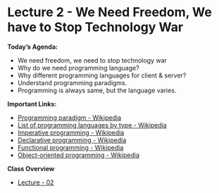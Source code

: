 # Lecture 2 - We Need Freedom, We have to Stop Technology War

**Today’s Agenda:**

- We need freedom, we need to stop technology war
- Why do we need programming language?
- Why different programming languages for client & server?
- Understand programming paradigms.
- Programming is always same, but the language varies.

**Important Links:**

- [Programming paradigm - Wikipedia](https://en.wikipedia.org/wiki/Programming_paradigm)
- [List of programming languages by type - Wikipedia](https://en.wikipedia.org/wiki/List_of_programming_languages_by_type)
- [Imperative programming - Wikipedia](https://en.wikipedia.org/wiki/Imperative_programming)
- [Declarative programming - Wikipedia](https://en.wikipedia.org/wiki/Declarative_programming)
- [Functional programming - Wikipedia](https://en.wikipedia.org/wiki/Functional_programming)
- [Object-oriented programming - Wikipedia](https://en.wikipedia.org/wiki/Object-oriented_programming)

**Class Overview**

- [Lecture - 02](../../class-overview/Lecture-02/README.md)
